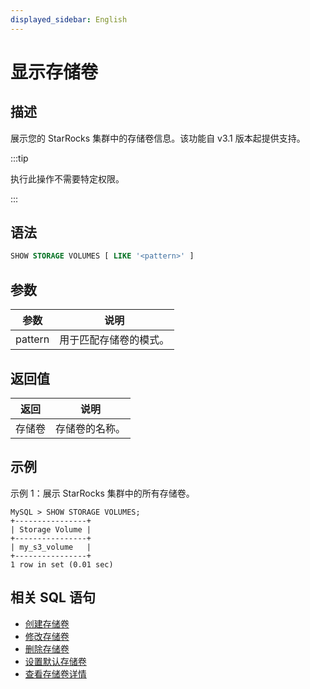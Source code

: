 ```yaml
---
displayed_sidebar: English
---
```


# 显示存储卷

## 描述

展示您的 StarRocks 集群中的存储卷信息。该功能自 v3.1 版本起提供支持。

:::tip

执行此操作不需要特定权限。

:::

## 语法

```SQL
SHOW STORAGE VOLUMES [ LIKE '<pattern>' ]
```

## 参数

|参数|说明|
|---|---|
|pattern|用于匹配存储卷的模式。|

## 返回值

|返回|说明|
|---|---|
|存储卷|存储卷的名称。|

## 示例

示例 1：展示 StarRocks 集群中的所有存储卷。

```Plain
MySQL > SHOW STORAGE VOLUMES;
+----------------+
| Storage Volume |
+----------------+
| my_s3_volume   |
+----------------+
1 row in set (0.01 sec)
```

## 相关 SQL 语句

- [创建存储卷](./CREATE_STORAGE_VOLUME.md)
- [修改存储卷](./ALTER_STORAGE_VOLUME.md)
- [删除存储卷](./DROP_STORAGE_VOLUME.md)
- [设置默认存储卷](./SET_DEFAULT_STORAGE_VOLUME.md)
- [查看存储卷详情](./DESC_STORAGE_VOLUME.md)
